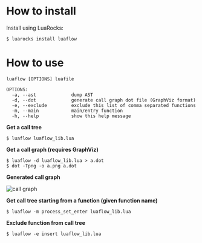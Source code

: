 How to install
==============

Install using LuaRocks:

    $ luarocks install luaflow

How to use
==========

    luaflow [OPTIONS] luafile

    OPTIONS:
      -a, --ast             dump AST
      -d, --dot             generate call graph dot file (GraphViz format)
      -e, --exclude         exclude this list of comma separated functions
      -m, --main            main/entry function
      -h, --help            show this help message


**Get a call tree**

    $ luaflow luaflow_lib.lua

**Get a call graph (requires GraphViz)**

    $ luaflow -d luaflow_lib.lua > a.dot
    $ dot -Tpng -o a.png a.dot

**Generated call graph**

![call graph](https://raw.githubusercontent.com/calio/luaflow/master/doc/call_graph.png)

**Get call tree starting from a function (given function name)**

    $ luaflow -m process_set_enter luaflow_lib.lua

**Exclude function from call tree**

    $ luaflow -e insert luaflow_lib.lua
